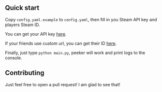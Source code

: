 ## Quick start

Copy `config.yaml.example` to `config.yaml`, then fill in you Steam API key and players Steam ID.

You can get your API key [here](https://steamcommunity.com/dev/apikey).

If your friends use custom url, you can get their ID [here](https://steamrep.com/).

Finally, just type `python main.py`, peeker will work and print logs to the console.

## Contributing

Just feel free to open a pull request! I am glad to see that!
